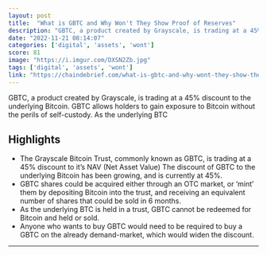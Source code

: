 ```yaml
---
layout: post
title:  "What is GBTC and Why Won't They Show Proof of Reserves"
description: "GBTC, a product created by Grayscale, is trading at a 45% discount to the underlying Bitcoin. GBTC allows holders to gain exposure to Bitcoin without the perils of self-custody. As the underlying BTC"
date: "2022-11-21 08:14:07"
categories: ['digital', 'assets', 'wont']
score: 81
image: "https://i.imgur.com/DXSN2Zb.jpg"
tags: ['digital', 'assets', 'wont']
link: "https://chaindebrief.com/what-is-gbtc-and-why-wont-they-show-their-proof-of-reserves/"
---
```


GBTC, a product created by Grayscale, is trading at a 45% discount to the underlying Bitcoin. GBTC allows holders to gain exposure to Bitcoin without the perils of self-custody. As the underlying BTC

## Highlights

- The Grayscale Bitcoin Trust, commonly known as GBTC, is trading at a 45% discount to it’s NAV (Net Asset Value) The discount of GBTC to the underlying Bitcoin has been growing, and is currently at 45%.
- GBTC shares could be acquired either through an OTC market, or ‘mint’ them by depositing Bitcoin into the trust, and receiving an equivalent number of shares that could be sold in 6 months.
- As the underlying BTC is held in a trust, GBTC cannot be redeemed for Bitcoin and held or sold.
- Anyone who wants to buy GBTC would need to be required to buy a GBTC on the already demand-market, which would widen the discount.

---
